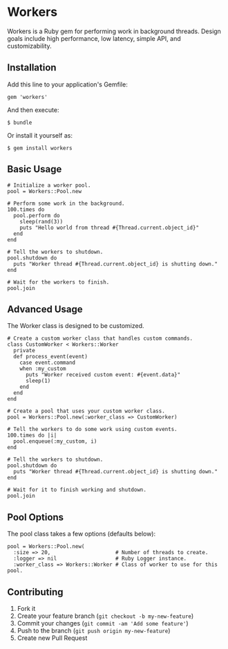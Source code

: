 # Workers

Workers is a Ruby gem for performing work in background threads.
Design goals include high performance, low latency, simple API, and customizability.

## Installation

Add this line to your application's Gemfile:

    gem 'workers'

And then execute:

    $ bundle

Or install it yourself as:

    $ gem install workers

## Basic Usage

    # Initialize a worker pool.
    pool = Workers::Pool.new
    
    # Perform some work in the background.
    100.times do
      pool.perform do
        sleep(rand(3))
        puts "Hello world from thread #{Thread.current.object_id}"
      end
    end
    
    # Tell the workers to shutdown.
    pool.shutdown do
      puts "Worker thread #{Thread.current.object_id} is shutting down."
    end
    
    # Wait for the workers to finish.
    pool.join

## Advanced Usage

The Worker class is designed to be customized.

    # Create a custom worker class that handles custom commands.
    class CustomWorker < Workers::Worker
      private
      def process_event(event)
        case event.command
        when :my_custom
          puts "Worker received custom event: #{event.data}"
          sleep(1)
        end
      end
    end
    
    # Create a pool that uses your custom worker class.
    pool = Workers::Pool.new(:worker_class => CustomWorker)
    
    # Tell the workers to do some work using custom events.
    100.times do |i|
      pool.enqueue(:my_custom, i)
    end
    
    # Tell the workers to shutdown.
    pool.shutdown do
      puts "Worker thread #{Thread.current.object_id} is shutting down."
    end
    
    # Wait for it to finish working and shutdown.
    pool.join
    
## Pool Options

The pool class takes a few options (defaults below):

    pool = Workers::Pool.new(
      :size => 20,                     # Number of threads to create.
      :logger => nil                   # Ruby Logger instance.
      :worker_class => Workers::Worker # Class of worker to use for this pool.
    
## Contributing

1. Fork it
2. Create your feature branch (`git checkout -b my-new-feature`)
3. Commit your changes (`git commit -am 'Add some feature'`)
4. Push to the branch (`git push origin my-new-feature`)
5. Create new Pull Request
